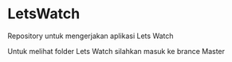 # LetsWatch
Repository untuk mengerjakan aplikasi Lets Watch

Untuk melihat folder Lets Watch silahkan masuk ke brance Master
